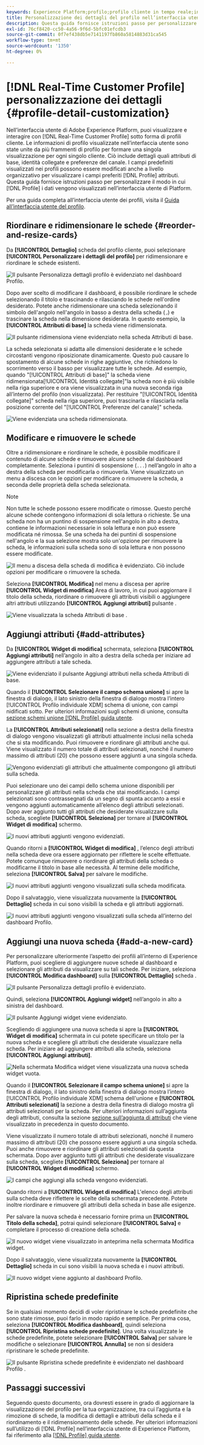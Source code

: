 ```yaml
---
keywords: Experience Platform;profilo;profilo cliente in tempo reale;interfaccia utente;interfaccia utente;personalizzazione;dettagli profilo;dettagli
title: Personalizzazione dei dettagli del profilo nell’interfaccia utente
description: Questa guida fornisce istruzioni passo per personalizzare il modo in cui i dati del profilo cliente in tempo reale vengono visualizzati nell’interfaccia utente di Adobe Experience Platform.
exl-id: 76cf8420-cc50-4a56-9f6d-5bfc01efcdb3
source-git-commit: 0f7ef438db5e7141197fb860a5814883d31ca545
workflow-type: tm+mt
source-wordcount: '1350'
ht-degree: 0%

---
```


# [!DNL Real-Time Customer Profile] personalizzazione dei dettagli {#profile-detail-customization}

Nell’interfaccia utente di Adobe Experience Platform, puoi visualizzare e interagire con [!DNL Real-Time Customer Profile] sotto forma di profili cliente. Le informazioni di profilo visualizzate nell’interfaccia utente sono state unite da più frammenti di profilo per formare una singola visualizzazione per ogni singolo cliente. Ciò include dettagli quali attributi di base, identità collegate e preferenze del canale. I campi predefiniti visualizzati nei profili possono essere modificati anche a livello organizzativo per visualizzare i campi preferiti [!DNL Profile] attributi. Questa guida fornisce istruzioni passo per personalizzare il modo in cui [!DNL Profile] i dati vengono visualizzati nell’interfaccia utente di Platform.

Per una guida completa all’interfaccia utente dei profili, visita il [Guida all’interfaccia utente del profilo](user-guide.md).

## Riordinare e ridimensionare le schede {#reorder-and-resize-cards}

Da **[!UICONTROL Dettaglio]** scheda del profilo cliente, puoi selezionare **[!UICONTROL Personalizzare i dettagli del profilo]** per ridimensionare e riordinare le schede esistenti.

![Il pulsante Personalizza dettagli profilo è evidenziato nel dashboard Profilo.](../images/profile-customization/customize-profile-details.png)

Dopo aver scelto di modificare il dashboard, è possibile riordinare le schede selezionando il titolo e trascinando e rilasciando le schede nell&#39;ordine desiderato. Potete anche ridimensionare una scheda selezionando il simbolo dell&#39;angolo nell&#39;angolo in basso a destra della scheda (`⌟`) e trascinare la scheda nella dimensione desiderata. In questo esempio, la **[!UICONTROL Attributi di base]** la scheda viene ridimensionata.

![Il pulsante ridimensiona viene evidenziato nella scheda Attributi di base.](../images/profile-customization/resize.png)

La scheda selezionata si adatta alle dimensioni desiderate e le schede circostanti vengono riposizionate dinamicamente. Questo può causare lo spostamento di alcune schede in righe aggiuntive, che richiedono lo scorrimento verso il basso per visualizzare tutte le schede. Ad esempio, quando &quot;[!UICONTROL Attributi di base]&quot; la scheda viene ridimensionata[!UICONTROL Identità collegate]&quot;la scheda non è più visibile nella riga superiore e ora viene visualizzata in una nuova seconda riga all’interno del profilo (non visualizzata). Per restituire &quot;[!UICONTROL Identità collegate]&quot; scheda nella riga superiore, puoi trascinarla e rilasciarla nella posizione corrente del &quot;[!UICONTROL Preferenze del canale]&quot; scheda.

![Viene evidenziata una scheda ridimensionata.](../images/profile-customization/resized.png)

## Modificare e rimuovere le schede

Oltre a ridimensionare e riordinare le schede, è possibile modificare il contenuto di alcune schede e rimuovere alcune schede dal dashboard completamente. Seleziona i puntini di sospensione (`...`) nell’angolo in alto a destra della scheda per modificarla o rimuoverla. Viene visualizzato un menu a discesa con le opzioni per modificare o rimuovere la scheda, a seconda delle proprietà della scheda selezionata.

>[!NOTE]
>
>Non tutte le schede possono essere modificate o rimosse. Questo perché alcune schede contengono informazioni di sola lettura o richieste. Se una scheda non ha un puntino di sospensione nell&#39;angolo in alto a destra, contiene le informazioni necessarie in sola lettura e non può essere modificata né rimossa. Se una scheda ha dei puntini di sospensione nell&#39;angolo e la sua selezione mostra solo un&#39;opzione per rimuovere la scheda, le informazioni sulla scheda sono di sola lettura e non possono essere modificate.

![Il menu a discesa della scheda di modifica è evidenziato. Ciò include opzioni per modificare o rimuovere la scheda.](../images/profile-customization/edit-card.png)

Seleziona **[!UICONTROL Modifica]** nel menu a discesa per aprire **[!UICONTROL Widget di modifica]** Area di lavoro, in cui puoi aggiornare il titolo della scheda, riordinare o rimuovere gli attributi visibili o aggiungere altri attributi utilizzando **[!UICONTROL Aggiungi attributi]** pulsante .

![Viene visualizzata la scheda Attributi di base .](../images/profile-customization/basic-attributes.png)

## Aggiungi attributi {#add-attributes}

Da **[!UICONTROL Widget di modifica]** schermata, seleziona **[!UICONTROL Aggiungi attributi]** nell’angolo in alto a destra della scheda per iniziare ad aggiungere attributi a tale scheda.

![Viene evidenziato il pulsante Aggiungi attributi nella scheda Attributi di base.](../images/profile-customization/add-attributes.png)

Quando il **[!UICONTROL Selezionare il campo schema unione]** si apre la finestra di dialogo, il lato sinistro della finestra di dialogo mostra l’intero [!UICONTROL Profilo individuale XDM] schema di unione, con campi nidificati sotto. Per ulteriori informazioni sugli schemi di unione, consulta [sezione schemi unione [!DNL Profile] guida utente](user-guide.md#union-schema).

La **[!UICONTROL Attributi selezionati]** nella sezione a destra della finestra di dialogo vengono visualizzati gli attributi attualmente inclusi nella scheda che si sta modificando. Puoi rimuovere e riordinare gli attributi anche qui. Viene visualizzato il numero totale di attributi selezionati, nonché il numero massimo di attributi (20) che possono essere aggiunti a una singola scheda.

![Vengono evidenziati gli attributi che attualmente compongono gli attributi sulla scheda.](../images/profile-customization/select-before.png)

Puoi selezionare uno dei campi dello schema unione disponibili per personalizzare gli attributi nella scheda che stai modificando. I campi selezionati sono contrassegnati da un segno di spunta accanto a essi e vengono aggiunti automaticamente all’elenco degli attributi selezionati. Dopo aver aggiunto tutti gli attributi che desiderate visualizzare sulla scheda, scegliete **[!UICONTROL Seleziona]** per tornare al **[!UICONTROL Widget di modifica]** schermo.

![I nuovi attributi aggiunti vengono evidenziati.](../images/profile-customization/select-after.png)

Quando ritorni a **[!UICONTROL Widget di modifica]** , l’elenco degli attributi nella scheda deve ora essere aggiornato per riflettere le scelte effettuate. Potete comunque rimuovere o riordinare gli attributi della scheda o modificarne il titolo in base alle necessità. Al termine delle modifiche, seleziona **[!UICONTROL Salva]** per salvare le modifiche.

![I nuovi attributi aggiunti vengono visualizzati sulla scheda modificata.](../images/profile-customization/new-attributes.png)

Dopo il salvataggio, viene visualizzata nuovamente la **[!UICONTROL Dettaglio]** scheda in cui sono visibili la scheda e gli attributi aggiornati.

![I nuovi attributi aggiunti vengono visualizzati sulla scheda all’interno del dashboard Profilo.](../images/profile-customization/added-attributes.png)

## Aggiungi una nuova scheda {#add-a-new-card}

Per personalizzare ulteriormente l’aspetto dei profili all’interno di Experience Platform, puoi scegliere di aggiungere nuove schede al dashboard e selezionare gli attributi da visualizzare su tali schede. Per iniziare, seleziona **[!UICONTROL Modifica dashboard]** sulla **[!UICONTROL Dettaglio]** scheda .

![Il pulsante Personalizza dettagli profilo è evidenziato.](../images/profile-customization/customize-profile-details.png)

Quindi, seleziona **[!UICONTROL Aggiungi widget]** nell’angolo in alto a sinistra del dashboard.

![Il pulsante Aggiungi widget viene evidenziato.](../images/profile-customization/add-widget.png)

Scegliendo di aggiungere una nuova scheda si apre la **[!UICONTROL Widget di modifica]** schermata in cui potete specificare un titolo per la nuova scheda e scegliere gli attributi che desiderate visualizzare nella scheda. Per iniziare ad aggiungere attributi alla scheda, seleziona **[!UICONTROL Aggiungi attributi]**.

![Nella schermata Modifica widget viene visualizzata una nuova scheda widget vuota.](../images/profile-customization/edit-widget.png)

Quando il **[!UICONTROL Selezionare il campo schema unione]** si apre la finestra di dialogo, il lato sinistro della finestra di dialogo mostra l’intero [!UICONTROL Profilo individuale XDM] schema dell&#39;unione e **[!UICONTROL Attributi selezionati]** la sezione a destra della finestra di dialogo mostra gli attributi selezionati per la scheda. Per ulteriori informazioni sull’aggiunta degli attributi, consulta la sezione [sezione sull’aggiunta di attributi](#add-attributes) che viene visualizzato in precedenza in questo documento.

Viene visualizzato il numero totale di attributi selezionati, nonché il numero massimo di attributi (20) che possono essere aggiunti a una singola scheda. Puoi anche rimuovere e riordinare gli attributi selezionati da questa schermata. Dopo aver aggiunto tutti gli attributi che desiderate visualizzare sulla scheda, scegliete **[!UICONTROL Seleziona]** per tornare al **[!UICONTROL Widget di modifica]** schermo.

![I campi che aggiungi alla scheda vengono evidenziati.](../images/profile-customization/add-widget-attributes.png)

Quando ritorni a **[!UICONTROL Widget di modifica]** L&#39;elenco degli attributi sulla scheda deve riflettere le scelte della schermata precedente. Potete inoltre riordinare e rimuovere gli attributi della scheda in base alle esigenze.

Per salvare la nuova scheda è necessario fornire prima un **[!UICONTROL Titolo della scheda]**, potrai quindi selezionare **[!UICONTROL Salva]** e completare il processo di creazione della scheda.

![Il nuovo widget viene visualizzato in anteprima nella schermata Modifica widget.](../images/profile-customization/new-widget.png)

Dopo il salvataggio, viene visualizzata nuovamente la **[!UICONTROL Dettaglio]** scheda in cui sono visibili la nuova scheda e i nuovi attributi.

![Il nuovo widget viene aggiunto al dashboard Profilo.](../images/profile-customization/added-widget.png)

## Ripristina schede predefinite

Se in qualsiasi momento decidi di voler ripristinare le schede predefinite che sono state rimosse, puoi farlo in modo rapido e semplice. Per prima cosa, seleziona **[!UICONTROL Modifica dashboard]**, quindi seleziona **[!UICONTROL Ripristina schede predefinite]**. Una volta visualizzate le schede predefinite, potete selezionare **[!UICONTROL Salva]** per salvare le modifiche o selezionare **[!UICONTROL Annulla]** se non si desidera ripristinare le schede predefinite.

![Il pulsante Ripristina schede predefinite è evidenziato nel dashboard Profilo .](../images/profile-customization/restore-default.png)

## Passaggi successivi

Seguendo questo documento, ora dovresti essere in grado di aggiornare la visualizzazione del profilo per la tua organizzazione, tra cui l’aggiunta e la rimozione di schede, la modifica di dettagli e attributi della scheda e il riordinamento e il ridimensionamento delle schede. Per ulteriori informazioni sull’utilizzo di [!DNL Profile] nell’interfaccia utente di Experience Platform, fai riferimento alla [[!DNL Profile] guida utente](user-guide.md).

